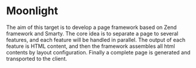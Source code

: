 Moonlight
=========

The aim of this target is to develop a page framework based on Zend framework and Smarty.
The core idea is to separate a page to several features, and each feature will be handled in parallel.
The output of each feature is HTML content, and then the framework assembles all html contents by layout configuration.
Finally a complete page is generated and transported to the client.